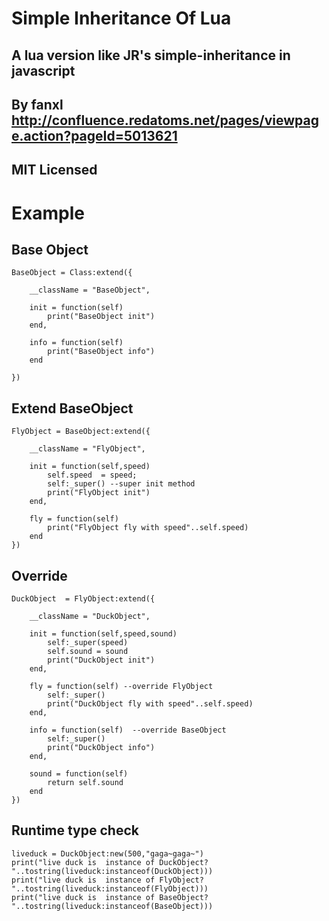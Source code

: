 # Simple Inheritance Of Lua
## A lua version like JR's simple-inheritance in javascript
## By fanxl  http://confluence.redatoms.net/pages/viewpage.action?pageId=5013621
## MIT Licensed

# Example
## Base Object

	BaseObject = Class:extend({
	
		__className = "BaseObject",
		
		init = function(self)
			print("BaseObject init")
		end,
		
		info = function(self)
			print("BaseObject info")
		end
		
	})
    
## Extend BaseObject
	FlyObject = BaseObject:extend({
	   
	    __className = "FlyObject",
		
		init = function(self,speed)
		    self.speed  = speed;
			self:_super() --super init method
			print("FlyObject init")
		end,
		
		fly = function(self)
			print("FlyObject fly with speed"..self.speed)
		end	
	})

## Override
	DuckObject  = FlyObject:extend({
	    
	    __className = "DuckObject",
	    
		init = function(self,speed,sound)
			self:_super(speed)
			self.sound = sound
			print("DuckObject init")
		end,
	
		fly = function(self) --override FlyObject
			self:_super()
			print("DuckObject fly with speed"..self.speed)
		end,
		
		info = function(self)  --override BaseObject
			self:_super()
			print("DuckObject info")
		end,
		
		sound = function(self)
			return self.sound
		end
	})
	
## Runtime type check

	liveduck = DuckObject:new(500,"gaga~gaga~")
	print("live duck is  instance of DuckObject? "..tostring(liveduck:instanceof(DuckObject)))
	print("live duck is  instance of FlyObject? "..tostring(liveduck:instanceof(FlyObject)))
	print("live duck is  instance of BaseObject? "..tostring(liveduck:instanceof(BaseObject)))
